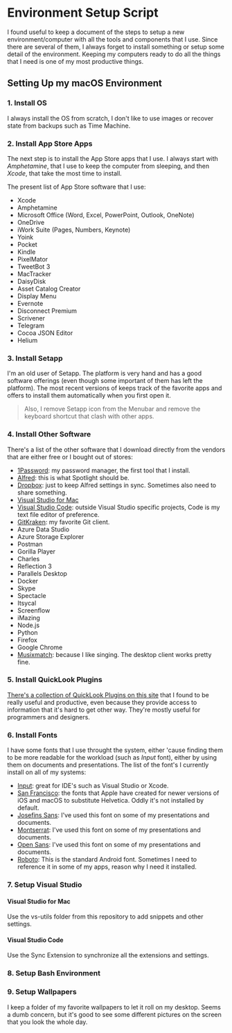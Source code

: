 # Environment Setup Script
I found useful to keep a document of the steps to setup a new environment/computer with all the tools and components that I use. Since there are several of them, I always forget to install something or setup some detail of the environment. Keeping my computers ready to do all the things that I need is one of my most productive things.

## Setting Up my macOS Environment
### 1. Install OS
I always install the OS from scratch, I don't like to use images or recover state from backups such as Time Machine.

### 2. Install App Store Apps
The next step is to install the App Store apps that I use. I always start with _Amphetamine_, that I use to keep the computer from sleeping, and then _Xcode_, that take the most time to install.

The present list of App Store software that I use:
* Xcode
* Amphetamine
* Microsoft Office (Word, Excel, PowerPoint, Outlook, OneNote)
* OneDrive
* iWork Suite (Pages, Numbers, Keynote)
* Yoink
* Pocket
* Kindle
* PixelMator
* TweetBot 3
* MacTracker
* DaisyDisk
* Asset Catalog Creator
* Display Menu
* Evernote
* Disconnect Premium
* Scrivener
* Telegram
* Cocoa JSON Editor
* Helium

### 3. Install Setapp
I'm an old user of Setapp. The platform is very hand and has a good software offerings (even though some important of them has left the platform). The most recent versions of keeps track of the favorite apps and offers to install them automatically when you first open it.

>Also, I remove Setapp icon from the Menubar and remove the keyboard shortcut that clash with other apps.

### 4. Install Other Software
There's a list of the other software that I download directly from the vendors that are either free or I bought out of stores:

* [1Password](https://1password.com/downloads/mac/): my password manager, the first tool that I install.
* [Alfred](https://www.alfredapp.com): this is what Spotlight should be.
* [Dropbox](https://www.dropbox.com/downloading): just to keep Alfred settings in sync. Sometimes also need to share something.
* [Visual Studio for Mac](https://visualstudio.microsoft.com/downloads/)
* [Visual Studio Code](https://code.visualstudio.com/download): outside Visual Studio specific projects, Code is my text file editor of preference.
* [GitKraken](https://www.gitkraken.com/download): my favorite Git client.
* Azure Data Studio
* Azure Storage Explorer
* Postman
* Gorilla Player
* Charles
* Reflection 3
* Parallels Desktop
* Docker
* Skype
* Spectacle
* Itsycal
* Screenflow
* iMazing
* Node.js
* Python
* Firefox
* Google Chrome
* [Musixmatch](http://about.musixmatch.com/desktop-app): because I like singing. The desktop client works pretty fine.

### 5. Install QuickLook Plugins
[There's a collection of QuickLook Plugins on this site](https://github.com/sindresorhus/quick-look-plugins) that I found to be really useful and productive, even because they provide access to information that it's hard to get other way. They're mostly useful for programmers and designers.

### 6. Install Fonts
I have some fonts that I use throught the system, either 'cause finding them to be more readable for the workload (such as _Input_ font), either by using them on documents and presentations. The list of the font's I currently install on all of my systems:

* [Input](http://input.fontbureau.com): great for IDE's such as Visual Studio or Xcode.
* [San Francisco](https://developer.apple.com/fonts/): the fonts that Apple have created for newer versions of iOS and macOS to substitute Helvetica. Oddly it's not installed by default.
* [Josefins Sans](https://www.fontsquirrel.com/fonts/josefin-sans): I've used this font on some of my presentations and documents.
* [Montserrat](https://fonts.google.com/specimen/Montserrat): I've used this font on some of my presentations and documents.
* [Open Sans](https://fonts.google.com/specimen/Open+Sans): I've used this font on some of my presentations and documents.
* [Roboto](https://fonts.google.com/specimen/Roboto): This is the standard Android font. Sometimes I need to reference it in some of my apps, reason why I need it installed.

### 7. Setup Visual Studio

#### Visual Studio for Mac
Use the vs-utils folder from this repository to add snippets and other settings.

#### Visual Studio Code
Use the Sync Extension to synchronize all the extensions and settings. 

### 8. Setup Bash Environment

### 9. Setup Wallpapers
I keep a folder of my favorite wallpapers to let it roll on my desktop. Seems a dumb concern, but it's good to see some different pictures on the screen that you look the whole day.